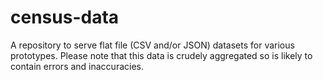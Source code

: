 # census-data
A repository to serve flat file (CSV and/or JSON) datasets for various prototypes. Please note that this data is crudely aggregated so is likely to contain errors and inaccuracies.
